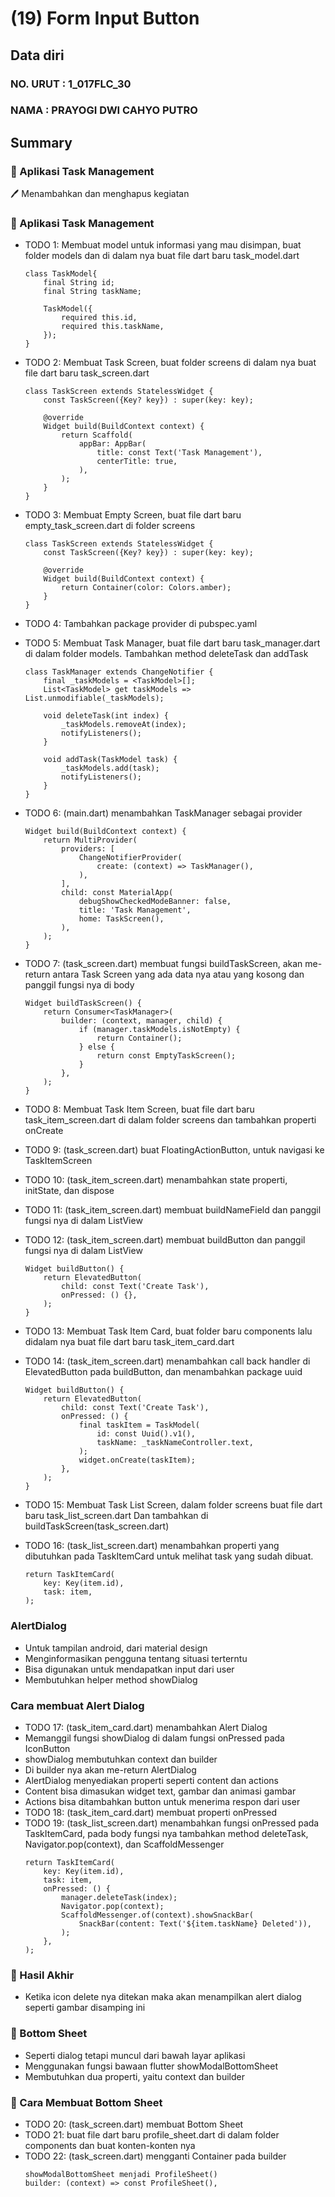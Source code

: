 # (19) Form Input Button

## Data diri

### NO. URUT : 1_017FLC_30

### NAMA : PRAYOGI DWI CAHYO PUTRO

## Summary

### 📘 Aplikasi Task Management
🖊️ Menambahkan dan menghapus kegiatan

### 📖 Aplikasi Task Management
-  TODO 1: Membuat model untuk informasi yang mau disimpan, buat folder models dan di dalam nya buat file dart baru task_model.dart

    ```
    class TaskModel{
        final String id;
        final String taskName;

        TaskModel({
            required this.id,
            required this.taskName,
        });
    }
    ```

- TODO 2: Membuat Task Screen, buat folder screens di dalam nya buat file dart baru task_screen.dart
    ```
    class TaskScreen extends StatelessWidget {
        const TaskScreen({Key? key}) : super(key: key);

        @override
        Widget build(BuildContext context) {
            return Scaffold(
                appBar: AppBar(
                    title: const Text('Task Management'),
                    centerTitle: true,
                ),
            );
        }
    }
    ```
- TODO 3: Membuat Empty Screen, buat file dart baru empty_task_screen.dart di folder screens
    ```
    class TaskScreen extends StatelessWidget {
        const TaskScreen({Key? key}) : super(key: key);

        @override
        Widget build(BuildContext context) {
            return Container(color: Colors.amber);
        }
    }  
    ```
- TODO 4: Tambahkan package provider di pubspec.yaml
- TODO 5: Membuat Task Manager, buat file dart baru task_manager.dart di dalam folder models. Tambahkan method deleteTask dan addTask
    ```
    class TaskManager extends ChangeNotifier {
        final _taskModels = <TaskModel>[];
        List<TaskModel> get taskModels => List.unmodifiable(_taskModels);

        void deleteTask(int index) {
            _taskModels.removeAt(index);
            notifyListeners();
        }

        void addTask(TaskModel task) {
            _taskModels.add(task);
            notifyListeners();
        }
    }
    ```
- TODO 6: (main.dart) menambahkan TaskManager sebagai provider
    ```
    Widget build(BuildContext context) {
        return MultiProvider(
            providers: [
                ChangeNotifierProvider(
                    create: (context) => TaskManager(),
                ),
            ],
            child: const MaterialApp(
                debugShowCheckedModeBanner: false,
                title: 'Task Management',
                home: TaskScreen(),
            ),
        );
    }
    ```
- TODO 7: (task_screen.dart) membuat fungsi buildTaskScreen, akan me-return antara Task Screen yang ada data nya atau yang kosong dan panggil fungsi nya di body
    ```
    Widget buildTaskScreen() {
        return Consumer<TaskManager>(
            builder: (context, manager, child) {
                if (manager.taskModels.isNotEmpty) {
                    return Container();
                } else {
                    return const EmptyTaskScreen();
                }
            },
        );
    }
    ```
- TODO 8: Membuat Task Item Screen, buat file dart baru task_item_screen.dart di dalam folder screens dan tambahkan properti onCreate
- TODO 9: (task_screen.dart) buat FloatingActionButton, untuk navigasi ke TaskItemScreen
- TODO 10: (task_item_screen.dart) menambahkan state properti, initState, dan dispose
- TODO 11: (task_item_screen.dart) membuat buildNameField dan panggil fungsi nya di dalam ListView
- TODO 12: (task_item_screen.dart) membuat buildButton dan panggil fungsi nya di dalam ListView
    ```
    Widget buildButton() {
        return ElevatedButton(
            child: const Text('Create Task'),
            onPressed: () {},
        );
    }
    ```

- TODO 13: Membuat Task Item Card, buat folder baru components lalu didalam nya buat file dart baru task_item_card.dart
- TODO 14: (task_item_screen.dart) menambahkan call back handler di ElevatedButton pada buildButton, dan menambahkan package uuid
    ```
    Widget buildButton() {
        return ElevatedButton(
            child: const Text('Create Task'),
            onPressed: () {
                final taskItem = TaskModel(
                    id: const Uuid().v1(),
                    taskName: _taskNameController.text,
                );
                widget.onCreate(taskItem);
            },
        );
    }
    ```
- TODO 15: Membuat Task List Screen, dalam folder screens buat file dart baru task_list_screen.dart Dan tambahkan di buildTaskScreen(task_screen.dart)
- TODO 16: (task_list_screen.dart) menambahkan properti yang dibutuhkan pada TaskItemCard untuk melihat task yang sudah dibuat.
    ```
    return TaskItemCard(
        key: Key(item.id),
        task: item,
    );
    ```

### AlertDialog
- Untuk tampilan android, dari material design
- Menginformasikan pengguna tentang situasi terterntu
- Bisa digunakan untuk mendapatkan input dari user
- Membutuhkan helper method showDialog

### Cara membuat Alert Dialog
- TODO 17: (task_item_card.dart) menambahkan Alert Dialog
- Memanggil fungsi showDialog di dalam fungsi onPressed pada IconButton
- showDialog membutuhkan context dan builder
- Di builder nya akan me-return AlertDialog
- AlertDialog menyediakan properti seperti content dan actions
- Content bisa dimasukan widget text, gambar dan animasi gambar
- Actions bisa ditambahkan button untuk menerima respon dari user
- TODO 18: (task_item_card.dart) membuat properti onPressed
- TODO 19: (task_list_screen.dart) menambahkan fungsi onPressed pada TaskItemCard, pada body fungsi nya tambahkan method deleteTask, Navigator.pop(context), dan ScaffoldMessenger
    ```
    return TaskItemCard(
        key: Key(item.id),
        task: item,
        onPressed: () {
            manager.deleteTask(index);
            Navigator.pop(context);
            ScaffoldMessenger.of(context).showSnackBar(
                SnackBar(content: Text('${item.taskName} Deleted')),
            );
        },
    );
    ```

### 📖 Hasil Akhir
- Ketika icon delete nya ditekan maka akan menampilkan alert dialog seperti gambar disamping ini

### 📗 Bottom Sheet
- Seperti dialog tetapi muncul dari bawah layar aplikasi
- Menggunakan fungsi bawaan flutter showModalBottomSheet
- Membutuhkan dua properti, yaitu context dan builder

### 📖 Cara Membuat Bottom Sheet
- TODO 20: (task_screen.dart) membuat Bottom Sheet
- TODO 21: buat file dart baru profile_sheet.dart di dalam folder components dan buat konten-konten nya
- TODO 22: (task_screen.dart) mengganti Container pada builder 
    ```
    showModalBottomSheet menjadi ProfileSheet()
    builder: (context) => const ProfileSheet(), 
    ```